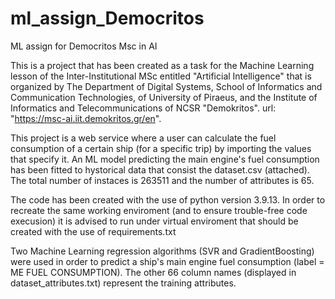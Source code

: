 # ml_assign_Democritos
ML assign for Democritos Msc in AI

  This is a project that has been created as a task for the Machine Learning lesson
of the Inter-Institutional MSc entitled "Artificial Intelligence" that is organized by 
The Department of Digital Systems, School of Informatics and Communication Technologies, 
of University of Piraeus, and the Institute of Informatics and Telecommunications of NCSR "Demokritos".
url: "https://msc-ai.iit.demokritos.gr/en".

  This project is a web service where a user can calculate the fuel consumption of a certain ship (for a specific
trip) by importing the values that specify it. An ML model predicting the main engine's fuel consumption has been fitted to 
hystorical data that consist the dataset.csv (attached). The total number of instaces is 263511 and the
number of attributes is 65.

The code has been created with the use of python version 3.9.13. In order to recreate the same working enviroment (and to ensure trouble-free code execusion) it is advised to run under virtual enviroment that should be created with the use of requirements.txt
 
 Two Machine Learning regression algorithms (SVR and GradientBoosting) were used in order to predict a ship's main engine fuel consumption (label = ME FUEL CONSUMPTION). The other 66 column names (displayed in dataset_attributes.txt) represent the training attributes. 

